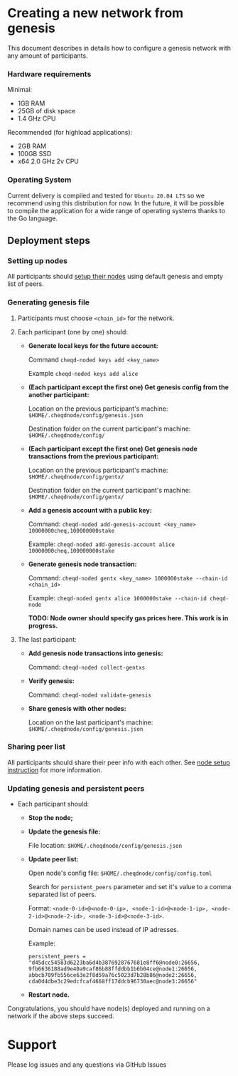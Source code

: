 # Creating a new network from genesis

This document describes in details how to configure a genesis network with any amount of participants.

### Hardware requirements

Minimal:
- 1GB RAM
- 25GB of disk space
- 1.4 GHz CPU

Recommended (for highload applications):
- 2GB RAM
- 100GB SSD
- x64 2.0 GHz 2v CPU

### Operating System

Current delivery is compiled and tested for `Ubuntu 20.04 LTS` so we recommend using this distribution for now. In the future, it will be possible to compile the application for a wide range of operating systems thanks to the Go language.

## Deployment steps

### Setting up nodes

All participants should [setup their nodes](how-to-setup-a-new-node.md) using default genesis and empty list of peers.

### Generating genesis file

1. Participants must choose `<chain_id>` for the network.
2. Each participant (one by one) should:
    
    - **Generate local keys for the future account:**
    
        Command `cheqd-noded keys add <key_name>`

        Example `cheqd-noded keys add alice`
    
    - **(Each participant except the first one) Get genesis config from the another participant:**
        
        Location on the previous participant's machine: `$HOME/.cheqdnode/config/genesis.json`
        
        Destination folder on the current participant's machine: `$HOME/.cheqdnode/config/`
        
    - **(Each participant except the first one) Get genesis node transactions from the previous participant:**
        
        Location on the previous participant's machine: `$HOME/.cheqdnode/config/gentx/`
        
        Destination folder on the current participant's machine: `$HOME/.cheqdnode/config/gentx/`
                
    - **Add a genesis account with a public key:**
        
        Command: `cheqd-noded add-genesis-account <key_name> 10000000cheq,100000000stake`
        
        Example: `cheqd-noded add-genesis-account alice 10000000cheq,100000000stake`
        
    - **Generate genesis node transaction:**
        
        Command: `cheqd-noded gentx <key_name> 1000000stake --chain-id <chain_id>`
        
        Example: `cheqd-noded gentx alice 1000000stake --chain-id cheqd-node`
        
        **TODO: Node owner should specify gas prices here. This work is in progress.**
        
3. The last participant:

    - **Add genesis node transactions into genesis:**
        
        Command: `cheqd-noded collect-gentxs`
        
    - **Verify genesis:**
        
        Command: `cheqd-noded validate-genesis`
        
    - **Share genesis with other nodes:**
        
        Location on the last participant's machine: `$HOME/.cheqdnode/config/genesis.json`

### Sharing peer list

All participants should share their peer info with each other. See [node setup instruction](how-to-setup-a-new-node.md) for more information.

### Updating genesis and persistent peers

- Each participant should:

    - **Stop the node;**

    - **Update the genesis file:**

        File location: `$HOME/.cheqdnode/config/genesis.json`

    - **Update peer list:**
        
        Open node's config file: `$HOME/.cheqdnode/config/config.toml`
        
        Search for `persistent_peers` parameter and set it's value to a comma separated list of peers.
        
        Format: `<node-0-id>@<node-0-ip>, <node-1-id>@<node-1-ip>, <node-2-id>@<node-2-id>, <node-3-id>@<node-3-id>`.
        
        Domain names can be used instead of IP adresses.
        
        Example:
        
        ```
        persistent_peers = "d45dcc54583d6223ba6d4b3876928767681e8ff6@node0:26656, 9fb6636188ad9e40a9caf86b88ffddbb1b6b04ce@node1:26656, abbcb709fb556ce63e2f8d59a76c5023d7b28b86@node2:26656, cda0d4dbe3c29edcfcaf4668ff17ddcb96730aec@node3:26656"
        ```
        
    - **Restart node.**
        

Congratulations, you should have node(s) deployed and running on a network if the above steps succeed.

# Support
Please log issues and any questions via GitHub Issues
